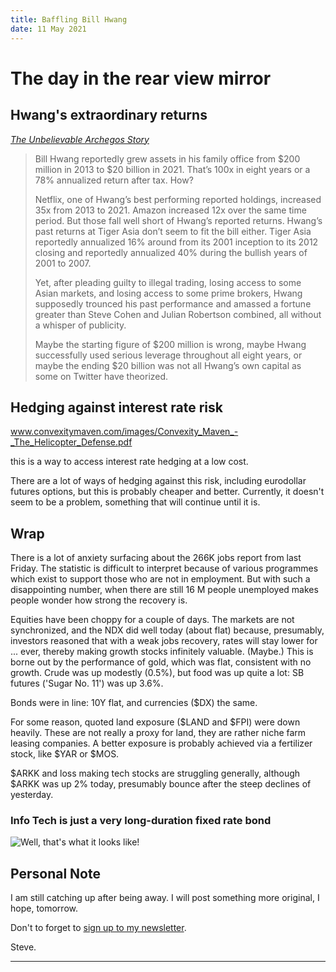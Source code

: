 ```yaml
---
title: Baffling Bill Hwang
date: 11 May 2021
---
```



# The day in the rear view mirror

## Hwang's extraordinary returns

[_The Unbelievable Archegos Story_](https://twitter.com/AlderLaneeggs/status/1391123768081215489?s=20)
 
> Bill Hwang reportedly grew assets in his family office from $200 million in 2013 to $20 billion in 2021. That’s 100x in eight years or a 78% annualized return after tax. How?
> 
> Netflix, one of Hwang’s best performing reported holdings, increased 35x from 2013 to 2021. Amazon increased 12x over the same time period. But those fall well short of Hwang’s reported returns. Hwang’s past returns at Tiger Asia don’t seem to fit the bill either. Tiger Asia reportedly annualized 16% around from its 2001 inception to its 2012 closing and reportedly annualized 40% during the bullish years of 2001 to 2007.
> 
> Yet, after pleading guilty to illegal trading, losing access to some Asian markets, and losing access to some prime brokers, Hwang supposedly trounced his past performance and amassed a fortune greater than Steve Cohen and Julian Robertson combined, all without a whisper of publicity.
> 
> Maybe the starting figure of $200 million is wrong, maybe Hwang successfully used serious leverage throughout all eight years, or maybe the ending $20 billion was not all Hwang’s own capital as some on Twitter have theorized.

## Hedging against interest rate risk

www.convexitymaven.com/images/Convexity_Maven_-_The_Helicopter_Defense.pdf

this is a way to access interest rate hedging at a low cost.  

There are a lot of ways of hedging against this risk, including eurodollar futures options, but this is probably cheaper and better.
Currently, it doesn't seem to be a problem, something that will continue until it is.

## Wrap

There is a lot of anxiety surfacing about the 266K jobs report from last Friday.
The statistic is difficult to interpret because of various programmes which exist to support those who are not in employment. But with such a disappointing number, when there are still 16 M people unemployed makes people wonder how strong the recovery is.

Equities have been choppy for a couple of days. The markets are not synchronized, and the NDX did well today (about flat) because, presumably, investors reasoned that with a  weak jobs recovery, rates will stay lower for ... ever, thereby making growth stocks infinitely valuable. (Maybe.) This is borne out by the performance of gold, which was flat, consistent with no growth. Crude was up modestly (0.5%), but food was up quite a lot: SB futures ('Sugar No. 11') was up 3.6%.

Bonds were in line: 10Y flat, and currencies ($DX) the same. 

For some reason, quoted land exposure ($LAND and $FPI) were down heavily. These are not really a proxy for land, they are rather niche farm leasing companies.
A better exposure is probably achieved via a fertilizer stock, like $YAR or $MOS.

$ARKK and loss making tech stocks are struggling generally, although $ARKK was up 2% today, presumably bounce after the steep declines of yesterday.

### Info Tech is just a very long-duration fixed rate bond

![Well, that's what it looks like!](https://cdn.substack.com/image/fetch/f_auto,q_auto:good,fl_progressive:steep/https%3A%2F%2Fbucketeer-e05bbc84-baa3-437e-9518-adb32be77984.s3.amazonaws.com%2Fpublic%2Fimages%2F78c01a12-8325-4313-aa93-74209a29ab52_500x283.png)

## Personal Note

I am still catching up after being away. I will post something more original, I hope, tomorrow.

Don't to forget to [sign up to my newsletter](https://adept-originator-3889.ck.page/f39ac1a146).

Steve.

---
